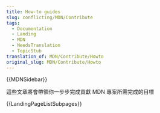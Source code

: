 ```yaml
---
title: How-to guides
slug: conflicting/MDN/Contribute
tags:
  - Documentation
  - Landing
  - MDN
  - NeedsTranslation
  - TopicStub
translation_of: MDN/Contribute/Howto
original_slug: MDN/Contribute/Howto
---
```


{{MDNSidebar}}

這些文章將會帶領你一步步完成貢獻 MDN 專案所需完成的目標

{{LandingPageListSubpages}}
